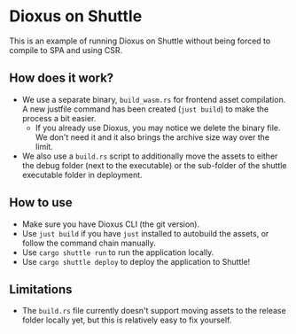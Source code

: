 # Dioxus on Shuttle
This is an example of running Dioxus on Shuttle without being forced to compile to SPA and using CSR.

## How does it work?
- We use a separate binary, `build_wasm.rs` for frontend asset compilation. A new justfile command has been created (`just build`) to make the process a bit easier.
  - If you already use Dioxus, you may notice we delete the binary file. We don't need it and it also brings the archive size way over the limit.
- We also use a `build.rs` script to additionally move the assets to either the debug folder (next to the executable) or the sub-folder of the shuttle executable folder in deployment.

## How to use
- Make sure you have Dioxus CLI (the git version).
- Use `just build` if you have `just` installed to autobuild the assets, or follow the command chain manually.
- Use `cargo shuttle run` to run the application locally.
- Use `cargo shuttle deploy` to deploy the application to Shuttle!

## Limitations
- The `build.rs` file currently doesn't support moving assets to the release folder locally yet, but this is relatively easy to fix yourself.
